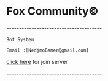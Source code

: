 # Fox Community©

**--------------------------------------**


```Bot System```


`Email :[NedjmoGamer@gmail.com]`


[click here](https://discord.gg/Tw2S6x) for join server 

**--------------------------------------**
